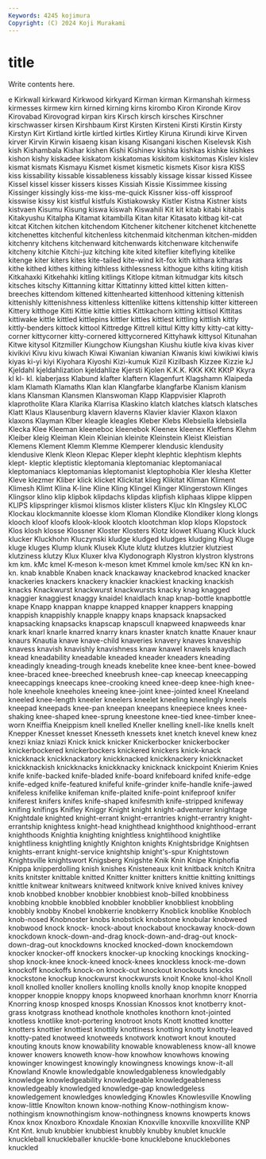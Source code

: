 ```yaml
---
Keywords: 4245 kojimura
Copyright: (C) 2024 Koji Murakami
---
```


# title

Write contents here.



e Kirkwall kirkward
Kirkwood kirkyard Kirman kirman Kirmanshah kirmess kirmesses kirmew kirn kirned
kirning kirns kirombo Kiron Kironde Kirov Kirovabad Kirovograd kirpan kirs
Kirsch kirsch kirsches Kirschner kirschwasser kirsen Kirshbaum Kirst Kirsten Kirsteni
Kirsti Kirstin Kirsty Kirstyn Kirt Kirtland kirtle kirtled kirtles Kirtley
Kiruna Kirundi kirve Kirven kirver Kirvin Kirwin kisaeng kisan kisang
Kisangani kischen Kiselevsk Kish kish Kishambala Kishar kishen Kishi Kishinev
kishka kishkas kishke kishkes kishon kishy kiskadee kiskatom kiskatomas kiskitom
kiskitomas Kislev kislev kismat kismats Kismayu Kismet kismet kismetic kismets
Kisor kisra KISS kiss kissability kissable kissableness kissably kissage kissar
kissed Kissee Kissel kissel kisser kissers kisses Kissiah Kissie Kissimmee
kissing Kissinger kissingly kiss-me kiss-me-quick Kissner kiss-off kissproof kisswise kissy
kist kistful kistfuls Kistiakowsky Kistler Kistna Kistner kists kistvaen Kisumu
Kisung kiswa kiswah Kiswahili Kit kit kitab kitabi kitabis Kitakyushu
Kitalpha Kitamat kitambilla Kitan kitar Kitasato kitbag kit-cat kitcat Kitchen
kitchen kitchendom Kitchener kitchener kitchenet kitchenette kitchenettes kitchenful kitchenless kitchenmaid
kitchenman kitchen-midden kitchenry kitchens kitchenward kitchenwards kitchenware kitchenwife kitcheny kitchie
Kitchi-juz kitching kite kited kiteflier kiteflying kitelike kitenge kiter kiters
kites kite-tailed kite-wind kit-fox kith kithara kitharas kithe kithed kithes
kithing kithless kithlessness kithogue kiths kiting kitish Kitkahaxki Kitkehahki kitling
kitlings Kitlope kitman kitmudgar kits kitsch kitsches kitschy Kittanning kittar
Kittatinny kitted kittel kitten kitten-breeches kittendom kittened kittenhearted kittenhood kittening
kittenish kittenishly kittenishness kittenless kittenlike kittens kittenship kitter kittereen Kittery
kitthoge Kitti Kittie kittie kitties Kittikachorn kitting kittisol Kittitas kittiwake
kittle kittled kittlepins kittler kittles kittlest kittling kittlish kittly kittly-benders
kittock kittool Kittredge Kittrell kittul Kitty kitty kitty-cat kitty-corner kittycorner
kitty-cornered kittycornered Kittyhawk kittysol Kitunahan Kitwe kitysol Kitzmiller Kiungchow Kiungshan
Kiushu kiutle kiva kivas kiver kivikivi Kivu kivu kiwach Kiwai
Kiwanian kiwanian Kiwanis kiwi kiwikiwi kiwis kiyas ki-yi kiyi Kiyohara
Kiyoshi Kizi-kumuk Kizil Kizilbash Kizzee Kizzie kJ Kjeldahl kjeldahlization kjeldahlize
Kjersti Kjolen K.K.K. KKK KKt KKtP Kkyra kl kl- kl.
klaberjass Klabund klafter klaftern Klagenfurt Klagshamn Klaipeda klam Klamath Klamaths
Klan klan Klangfarbe klangfarbe Klanism klanism klans Klansman Klansmen Klanswoman
Klapp Klappvisier Klaproth klaprotholite Klara Klarika Klarrisa Klaskino klatch klatches
klatsch klatsches Klatt Klaus Klausenburg klavern klaverns Klavier klavier Klaxon
klaxon klaxons Klayman Klber kleagle kleagles Kleber Klebs Klebsiella klebsiella
Klecka Klee Kleeman kleeneboc kleenebok Kleenex kleenex Kleffens Klehm Kleiber
kleig Kleiman Klein Kleinian kleinite Kleinstein Kleist Kleistian Klemens Klement
Klemm Klemme Klemperer klendusic klendusity klendusive Klenk Kleon Klepac Kleper
klepht klephtic klephtism klephts klept- kleptic kleptistic kleptomania kleptomaniac kleptomaniacal
kleptomaniacs kleptomanias kleptomanist kleptophobia Kler klesha Kletter Kleve klezmer Kliber
klick klicket Klickitat klieg Klikitat Kliman Kliment Klimesh Klimt Klina
K-line Kline Kling Klingel Klinger Klingerstown Klinges Klingsor klino klip
klipbok klipdachs klipdas klipfish kliphaas klippe klippen KLIPS klipspringer klismoi
klismos klister klisters Kljuc kln Klngsley KLOC Klockau klockmannite kloesse
klom Kloman Klondike Klondiker klong klongs klooch kloof kloofs klook-klook
klootch klootchman klop klops Klopstock Klos klosh klosse Klossner Kloster
Klosters Klotz klowet Kluang Kluck kluck klucker Kluckhohn Kluczynski kludge
kludged kludges kludging Klug Kluge kluge kluges Klump klunk Klusek
Klute klutz klutzes klutzier klutziest klutziness klutzy Klux Kluxer klva
Klydonograph Klystron klystron klystrons km km. kMc kmel K-meson k-meson
kmet Kmmel kmole km/sec KN kn kn- kn. knab knabble
Knaben knack knackaway knackebrod knacked knacker knackeries knackers knackery knackier
knackiest knacking knackish knacks Knackwurst knackwurst knackwursts knacky knag knagged
knaggier knaggiest knaggy knaidel knaidlach knap knap-bottle knapbottle knape Knapp
knappan knappe knapped knapper knappers knapping knappish knappishly knapple knappy
knaps knapsack knapsacked knapsacking knapsacks knapscap knapscull knapweed knapweeds knar
knark knarl knarle knarred knarry knars knaster knatch knatte Knauer
knaur knaurs Knautia knave knave-child knaveries knavery knaves knaveship knavess
knavish knavishly knavishness knaw knawel knawels knaydlach knead kneadability kneadable
kneaded kneader kneaders kneading kneadingly kneading-trough kneads knebelite knee knee-bent
knee-bowed knee-braced knee-breeched kneebrush knee-cap kneecap kneecapping kneecappings kneecaps knee-crooking
kneed knee-deep knee-high knee-hole kneehole kneeholes kneeing knee-joint knee-jointed kneel
Kneeland kneeled knee-length kneeler kneelers kneelet kneeling kneelingly kneels kneepad
kneepads knee-pan kneepan kneepans kneepiece knees knee-shaking knee-shaped knee-sprung kneestone
knee-tied knee-timber knee-worn Kneiffia Kneippism knell knelled Kneller knelling knell-like
knells knelt Knepper Knesset knesset Knesseth knessets knet knetch knevel
knew knez knezi kniaz kniazi Knick knick knicker Knickerbocker knickerbocker
knickerbockered knickerbockers knickered knickers knick-knack knickknack knickknackatory knickknacked knickknackery knickknacket
knickknackish knickknacks knickknacky knicknack knickpoint Knierim Knies knife knife-backed knife-bladed
knife-board knifeboard knifed knife-edge knife-edged knife-featured knifeful knife-grinder knife-handle knife-jawed
knifeless knifelike knifeman knife-plaited knife-point knifeproof knifer kniferest knifers knifes
knife-shaped knifesmith knife-stripped knifeway knifing knifings Knifley Kniggr Knight knight
knight-adventurer knightage Knightdale knighted knight-errant knight-errantries knight-errantry knight-errantship knightess knight-head
knighthead knighthood knighthood-errant knighthoods Knightia knighting knightless knightlihood knightlike knightliness
knightling knightly Knighton knights Knightsbridge Knightsen knights-errant knight-service knightship knight's-spur
Knightstown Knightsville knightswort Knigsberg Knigshte Knik Knin Knipe Kniphofia Knippa
knipperdolling knish knishes Knisteneaux knit knitback knitch Knitra knits knitster
knittable knitted Knitter knitter knitters knittie knitting knittings knittle knitwear
knitwears knitweed knitwork knive knived knives knivey knob knobbed knobber
knobbier knobbiest knob-billed knobbiness knobbing knobble knobbled knobbler knobblier knobbliest
knobbling knobbly knobby Knobel knobkerrie knobkerry Knoblick knoblike Knobloch knob-nosed
Knobnoster knobs knobstick knobstone knobular knobweed knobwood knock knock- knock-about
knockabout knockaway knock-down knockdown knock-down-and-drag knock-down-and-drag-out knock-down-drag-out knockdowns knocked knocked-down
knockemdown knocker knocker-off knockers knocker-up knocking knockings knocking-shop knock-knee knock-kneed
knock-knees knockless knock-me-down knockoff knockoffs knock-on knock-out knockout knockouts knocks
knockstone knockup knockwurst knockwursts knoit Knoke knol-khol Knoll knoll knolled
knoller knollers knolling knolls knolly knop knopite knopped knopper knoppie
knoppy knops knopweed knorhaan knorhmn knorr Knorria Knorring knosp knosped
knosps Knossian Knossos knot knotberry knot-grass knotgrass knothead knothole knotholes
knothorn knot-jointed knotless knotlike knot-portering knotroot knots Knott knotted knotter
knotters knottier knottiest knottily knottiness knotting knotty knotty-leaved knotty-pated knotweed
knotweeds knotwork knotwort knout knouted knouting knouts know knowability knowable
knowableness know-all knowe knower knowers knoweth know-how knowhow knowhows knowing
knowinger knowingest knowingly knowingness knowings know-it-all Knowland Knowle knowledgable knowledgableness
knowledgably knowledge knowledgeability knowledgeable knowledgeableness knowledgeably knowledged knowledge-gap knowledgeless knowledgement
knowledges knowledging Knowles Knowlesville Knowling know-little Knowlton known know-nothing Know-nothingism
know-nothingism knownothingism know-nothingness knowns knowperts knows Knox knox Knoxboro Knoxdale
Knoxian Knoxville knoxville knoxvillite KNP Knt Knt. knub knubbier knubbiest
knubbly knubby knublet knuckle knuckleball knuckleballer knuckle-bone knucklebone knucklebones knuckled
